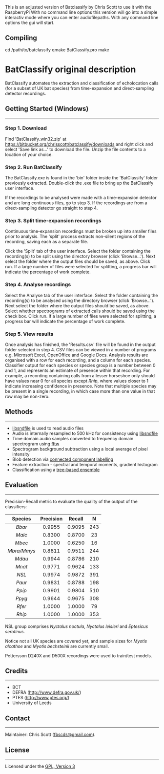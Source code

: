 
This is an adjusted version of Batclassify by Chris Scott to use it with the RaspberryPi
With no command line options this version will go into a simple interactiv mode where you can enter audiofilepaths. With any command line options the gui will start.

## Compiling

cd /path/to/batclassify
qmake BatClassify.pro
make

# __BatClassify__ original description

BatClassify automates the extraction and classification of echolocation calls (for a subset of UK bat species) from time-expansion and direct-sampling detector recordings.


## Getting Started (Windows)
-----------------------
### Step 1. Download
Find 'BatClassify_win32.zip' at https://bitbucket.org/chrisscott/batclassify/downloads and right click and select 'Save link as...' to download the file. Unzip the file contents to a location of your choice.

### Step 2. Run BatClassify
The BatClassify.exe is found in the 'bin' folder inside the 'BatClassify' folder previously extracted. Double-click the .exe file to bring up the BatClassify user interface. 

If the recordings to be analysed were made with a time-expansion detector and are long continuous files, go to step 3. If the recordings are from a direct-sampling detector go straight to step 4.

### Step 3. Split time-expansion recordings
Continuous time-expansion recordings must be broken up into smaller files prior to analysis. The 'split' process extracts non-silent regions of the recording, saving each as a separate file.

Click the 'Split' tab of the user interface. Select the folder containing the recording(s) to be split using the directory browser (click 'Browse...'). Next select the folder where the output files should be saved, as above. Click run. If a large number of files were selected for splitting, a progress bar will indicate the percentage of work complete.

### Step 4. Analyse recordings
Select the Analyse tab of the user interface. Select the folder containing the recording(s) to be analysed using the directory browser (click 'Browse...'). Next select the folder where the output files should be saved, as above. Select whether spectrograms of extracted calls should be saved using the check box. Click run. If a large number of files were selected for splitting, a progress bar will indicate the percentage of work complete.

### Step 5. View results
Once analysis has finished, the 'Results.csv' file will be found in the output folder selected in step 4. CSV files can be viewed in a number of programs e.g. Microsoft Excel, OpenOffice and Google Docs. Analysis results are organised with a row for each recording, and a column for each species. Classifier output for each species or species group is a number between 0 and 1, and represents an estimate of presence within that recording. For example, a recording containing calls from a lesser horseshoe only should have values near 0 for all species except _Rhip_, where values closer to 1 indicate increasing confidence in presence. Note that multiple species may be present in a single recording, in which case more than one value in that row may be non-zero.


## Methods
-----------------------
* [libsndfile](http://www.mega-nerd.com/libsndfile/) is used to read audio files
* Audio is internally resampled to 500 kHz for consistency using [libsndfile](http://www.mega-nerd.com/SRC/)
* Time domain audio samples converted to frequency domain spectrogram using [fftw](http://www.fftw.org/)
* Spectrogram background subtraction using a local average of pixel intensity
* Blob detection via [connected component labelling](http://www.iis.sinica.edu.tw/papers/fchang/1362-F.pdf)
* Feature extraction - spectral and temporal moments, gradient histogram
* Classification using a [tree-based ensemble](http://orbi.ulg.ac.be/bitstream/2268/9357/1/geurts-mlj-advance.pdf)


## Evaluation
-----------------------
Precision-Recall metric to evaluate the quality of the output of the classifiers:

| Species     | Precision | Recall |  N  |
|:-----------:|:---------:|:------:|:---:|
| _Bbar_	  | 0.9955    | 0.9095 | 243 |
| _Malc_   	  | 0.8300    | 0.8700 | 23  |
| _Mbec_   	  | 1.0000    | 0.6250 | 16  |
| _Mbra/Mmys_ | 0.8611    | 0.9511 | 244 |
| _Mdau_   	  | 0.9944    | 0.8786 | 210 |
| _Mnat_   	  | 0.9771    | 0.9624 | 133 |
| _NSL_    	  | 0.9974    | 0.9872 | 391 |
| _Paur_   	  | 0.9831    | 0.8788 | 198 |
| _Ppip_   	  | 0.9901    | 0.9804 | 510 |
| _Ppyg_   	  | 0.9644    | 0.9675 | 308 |
| _Rfer_   	  | 1.0000    | 1.0000 | 79  |
| _Rhip_   	  | 1.0000    | 1.0000 | 353 |

NSL group comprises _Nyctalus noctula_, _Nyctalus leisleri_ and _Eptesicus serotinus_.

Notice not all UK species are covered yet, and sample sizes for _Myotis alcathoe_ and _Myotis bechsteinii_ are currently small.

Pettersson D240X and D500X recordings were used to train/test models.


## Credits
-----------------------
* BCT
* DEFRA (http://www.defra.gov.uk/)
* PTES (http://www.ptes.org/)
* University of Leeds


## Contact
-----------------------
Maintainer: Chris Scott (fbscds@gmail.com).


## License
-----------------------
Licensed under the [GPL, Version 3](http://www.gnu.org/copyleft/gpl.html)

